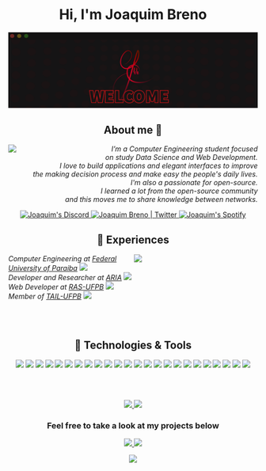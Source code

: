 <h1 align="center"> Hi, I'm Joaquim Breno </h2>
<img src="animationme(1).gif"></img>

<h2 align="center"> About me 🤗</h2>
<img width="200" align="left" src="https://media.giphy.com/media/yr7n0u3qzO9nG/giphy.gif"></img>
<p align="right"> 
   <em>
   I’m a Computer Engineering student focused on study Data Science and Web Development.
   </br>I love to build applications and elegant interfaces to improve </br> the making decision process and make easy the people's daily lives.
   </br>I'm also a passionate for open-source. </br> I learned a lot from the open-source community </br> and this moves me to share knowledge between networks.
   </em>
</p>

<p align="center"> 
   <a href="https://discord.gg/x6KcpDtd">
     <img alt="Joaquim's Discord" width="22px" src="https://raw.githubusercontent.com/peterthehan/peterthehan/master/assets/discord.svg" />
   </a>
   <a href="https://twitter.com/JoaquimBrenoBR">
     <img alt="Joaquim Breno | Twitter" width="22px" src="https://raw.githubusercontent.com/peterthehan/peterthehan/master/assets/twitter.svg" />
   </a>
   <a href="https://open.spotify.com/user/22v2ohmlfho5jd2bnfi2rjnvq?si=DZeXzqzCTQmjSse3CW-5cA">
     <img alt="Joaquim's Spotify" width="22px" src="https://raw.githubusercontent.com/peterthehan/peterthehan/master/assets/spotify.svg" />
   </a>
</p>


<h2 align="center"> 🦾 Experiences </h2>
<p>
   <img align='right' width="250" src="https://media.giphy.com/media/OqLDMYGzIf1x3txUbF/giphy.gif"></img> 
   <em>Computer Engineering at
   <a href="https://www.ufpb.br/">Federal University of Paraiba</a>
   <img src="https://media.giphy.com/media/MXiBagsrVdre4FKNxr/giphy.gif" width="30">
   </br>Developer and Researcher at 
   <a href="https://aria.ci.ufpb.br/">ARIA</a>
   <img src="https://media.giphy.com/media/l41lTrvWbwuEy9U3e/giphy.gif" width="30"> 
   </br>Web Developer at 
   <a href="https://www.instagram.com/rasufpb/">RAS-UFPB</a>
   <img src="https://media.giphy.com/media/3oFzlYuazAesniYNVe/giphy.gif" width="18"> 
   </br>Member of 
   <a href="https://github.com/TailUFPB">TAIL-UFPB</a>
   <img src="https://aria.ci.ufpb.br/wp-content/uploads/2020/08/Captura-de-Tela-2020-08-16-a%CC%80s-11.57.39.png" width="30"> 
   </em>
</p>

<br></br>

<h2 align="center"> 🔧 Technologies & Tools </h2>
<p align="center"> 
   <a><img src="https://img.shields.io/badge/OS-Linux-informational?style=flat&logo=linux&labelColor=black&logoColor=white&color=290800"></img></a>
   <a><img src="https://img.shields.io/badge/OS-Windows-informational?style=flat&logo=windows&labelColor=black&logoColor=white&color=290800"></img></a>
   <a><img src="https://img.shields.io/badge/Code-C-Language?style=flat&logo=c&labelColor=black&logoColor=white&color=290800"></img></a>
   <a><img src="https://img.shields.io/badge/Code-CPlusPlus-Language?style=flat&logo=cplusplus&labelColor=black&logoColor=white&color=290800"></img></a>
   <a><img src="https://img.shields.io/badge/Code-Python-Language?style=flat&logo=python&labelColor=black&logoColor=white&color=290800"></img></a>
   <a><img src="https://img.shields.io/badge/Code-Golang-informational?style=flat&logo=go&labelColor=black&logoColor=white&color=290800"></img></a>
   <a><img src="https://img.shields.io/badge/Code-Qt-informational?style=flat&logo=qt&labelColor=black&logoColor=white&color=290800"></img></a>
   <a><img src="https://img.shields.io/badge/Code-Arduino-informational?style=flat&logo=arduino&labelColor=black&logoColor=white&color=290800"></img></a>
   <a><img src="https://img.shields.io/badge/Code-TypeScript-informational?style=flat&logo=typescript&labelColor=black&logoColor=white&color=290800"></img></a>
   <a><img src="https://img.shields.io/badge/Code-JavaScript-informational?style=flat&logo=javascript&labelColor=black&logoColor=white&color=290800"></img></a>
   <a><img src="https://img.shields.io/badge/Code-Html-informational?style=flat&logo=html5&labelColor=black&logoColor=white&color=290800"></img></a>
   <a><img src="https://img.shields.io/badge/Code-Css-informational?style=flat&logo=css3&labelColor=black&logoColor=white&color=290800"></img></a>
   <a><img src="https://img.shields.io/badge/Code-React.js-informational?style=flat&logo=react&labelColor=black&logoColor=white&color=290800"></img></a>
   <a><img src="https://img.shields.io/badge/Code-Node.js-informational?style=flat&logo=node.js&labelColor=black&logoColor=white&color=290800"></img></a>
   <a><img src="https://img.shields.io/badge/Code-Jupyter-informational?style=flat&logo=jupyter&labelColor=black&logoColor=white&color=290800"></img></a>
   <a><img src="https://img.shields.io/badge/Code-Pandas-informational?style=flat&logo=pandas&labelColor=black&logoColor=white&color=290800"></img></a>
   <a><img src="https://img.shields.io/badge/Code-TensorFlow-informational?style=flat&logo=tensorflow&labelColor=black&logoColor=white&color=290800"></img></a>
   <a><img src="https://img.shields.io/badge/Code-Keras-informational?style=flat&logo=keras&labelColor=black&logoColor=white&color=290800"></img></a>
   <a><img src="https://img.shields.io/badge/Shell-Bash-informational?style=flat&logo=gnu-bash&labelColor=black&logoColor=white&color=290800"></img></a>
   <a><img src="https://img.shields.io/badge/Shell-PowerShell-informational?style=flat&logo=powershell&labelColor=black&logoColor=white&color=290800"></img></a>
   <a><img src="https://img.shields.io/badge/Tools-Anaconda-informational?style=flat&logo=anaconda&labelColor=black&logoColor=white&color=290800"></img></a>
   <a><img src="https://img.shields.io/badge/Tools-SQLite-informational?style=flat&logo=sqlite&labelColor=black&logoColor=white&color=290800"></img></a>
   <a><img src="https://img.shields.io/badge/Tools-PostgreSQL-informational?style=flat&logo=postgresql&labelColor=black&logoColor=white&color=290800"></img></a>
   <a><img src="https://img.shields.io/badge/Tools-Docker-informational?style=flat&logo=docker&labelColor=black&logoColor=white&color=290800"></img></a>

</p>
</p>

<br></br>

<p align="center">
<a href="https://github.com/JoaquimBreno">
  <img height="160em" src="https://github-readme-stats.vercel.app/api?username=JoaquimBreno&bg_color=30,290800,000000&title_color=fff&text_color=fff" />
  <img height="160em" src="https://github-readme-stats.vercel.app/api/top-langs/?username=JoaquimBreno&bg_color=30,290800,000000&title_color=fff&text_color=fff&layout=compact&langs_count=6" />
</a>
</p>
<h3 align="center">Feel free to take a look at my projects below</h3>
<p align="center">  
<a href="https://www.instagram.com/joaquimbreno_/">
  <img src="https://img.shields.io/badge/-Instagram-333333?style=flat&logo=instagram&labelColor=black&logoColor=white&color=290800" />
</a>
<a href="https://www.linkedin.com/in/joaquimbreno/">
  <img src="https://img.shields.io/badge/-Linkedin-333333?style=flat&logo=Linkedin&labelColor=black&logoColor=white&color=290800" />   
</a>
</p>
<p align="center">
<img src ="https://komarev.com/ghpvc/?username=JoaquimBreno&labelColor=black&logoColor=white&color=290800" />
</p>

<!--
**JoaquimBreno/JoaquimBreno** is a ✨ _special_ ✨ repository because its `README.md` (this file) appears on your GitHub profile.

Here are some ideas to get you started:

- 🔭 I’m currently working on ...
- 🌱 I’m currently learning ...
- 👯 I’m looking to collaborate on ...
- 🤔 I’m looking for help with ...
- 💬 Ask me about ...
- 📫 How to reach me: ...
- 😄 Pronouns: ...
- ⚡ Fun fact: ...
-->
